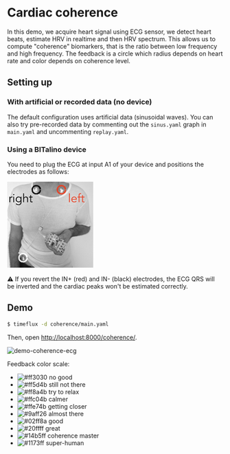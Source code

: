 # Cardiac coherence

In this demo, we acquire heart signal using ECG sensor, we detect heart beats, estimate HRV in realtime and then HRV spectrum. This allows us to compute "coherence" biomarkers, that is the ratio between low frequency and high frequency. The feedback is a circle which radius depends on heart rate and color depends on coherence level.

## Setting up

### With artificial or recorded data (no device)

The default configuration uses artificial data (sinusoidal waves). You can also try pre-recorded data by commenting out the `sinus.yaml` graph in `main.yaml` and uncommenting `replay.yaml`.

### Using a BITalino device

You need to plug the ECG at input A1 of your device and positions the electrodes as follows:

<img src="images/montage_ecg.png" width="40%">

⚠️ If you revert the IN+ (red) and IN- (black) electrodes, the ECG QRS will be inverted and the cardiac peaks won't be estimated correctly.

## Demo 

```bash
$ timeflux -d coherence/main.yaml
```

Then, open <http://localhost:8000/coherence/>. 

![demo-coherence-ecg](images/interface.gif)

Feedback color scale: 

- ![#ff3030](https://via.placeholder.com/15/ff3030/ff3030.png) no good 
- ![#ff5d4b](https://via.placeholder.com/15/ff5d4b/ff5d4b.png) still not there 
- ![#ff8a4b](https://via.placeholder.com/15/ff8a4b/ff8a4b.png) try to relax
- ![#ffc04b](https://via.placeholder.com/15/ffc04b/ffc04b.png) calmer
- ![#ffe74b](https://via.placeholder.com/15/ffe74b/ffe74b.png) getting closer
- ![#9aff26](https://via.placeholder.com/15/9aff26/9aff26.png) almost there
- ![#02ff8a](https://via.placeholder.com/15/02ff8a/02ff8a.png) good
- ![#20ffff](https://via.placeholder.com/15/20ffff/20ffff.png) great
- ![#14b5ff](https://via.placeholder.com/15/14b5ff/14b5ff.png) coherence master
- ![#1173ff](https://via.placeholder.com/15/1173ff/1173ff.png) super-human

